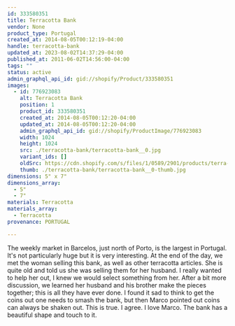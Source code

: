 ```yaml
---
id: 333580351
title: Terracotta Bank
vendor: None
product_type: Portugal
created_at: 2014-08-05T00:12:19-04:00
handle: terracotta-bank
updated_at: 2023-08-02T14:37:29-04:00
published_at: 2011-06-02T14:56:00-04:00
tags: ""
status: active
admin_graphql_api_id: gid://shopify/Product/333580351
images:
  - id: 776923083
    alt: Terracotta Bank
    position: 1
    product_id: 333580351
    created_at: 2014-08-05T00:12:20-04:00
    updated_at: 2014-08-05T00:12:20-04:00
    admin_graphql_api_id: gid://shopify/ProductImage/776923083
    width: 1024
    height: 1024
    src: ./terracotta-bank/terracotta-bank__0.jpg
    variant_ids: []
    oldSrc: https://cdn.shopify.com/s/files/1/0589/2901/products/terra-cotta-bank.jpeg?v=1407211940
    thumb: ./terracotta-bank/terracotta-bank__0-thumb.jpg
dimensions: 5" x 7"
dimensions_array:
  - 5"
  - 7"
materials: Terracotta
materials_array:
  - Terracotta
provenance: PORTUGAL

---
```


The weekly market in Barcelos, just north of Porto, is the largest in Portugal. It's not particularly huge but it is very interesting. At the end of the day, we met the woman selling this bank, as well as other terracotta articles. She is quite old and told us she was selling them for her husband. I really wanted to help her out, I knew we would select something from her. After a bit more discussion, we learned her husband and his brother make the pieces together; this is all they have ever done. I found it sad to think to get the coins out one needs to smash the bank, but then Marco pointed out coins can always be shaken out. This is true. I agree. I love Marco. The bank has a beautiful shape and touch to it.